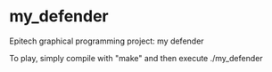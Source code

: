 # my_defender
Epitech graphical programming project: my defender

To play, simply compile with "make" and then execute ./my_defender
